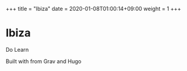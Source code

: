 +++
title = "Ibiza"
date = 2020-01-08T01:00:14+09:00
weight = 1
+++

# Ibiza

<i class="fas fa-heart"></i> Do Learn

Built with <i class="fas fa-heart"></i> from Grav and Hugo 
